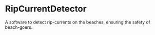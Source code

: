 # RipCurrentDetector
A software to detect rip-currents on the beaches, ensuring the safety of beach-goers.
